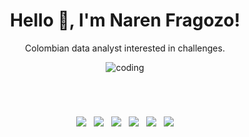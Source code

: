 <h1 align="center" href="https://www.linkedin.com/in/narenfragozo7/" >Hello 👋, I'm Naren Fragozo!</h1>
<p align="center">Colombian data analyst interested in challenges.</p>



<div align="center">
    <img alt="coding" src="https://media4.giphy.com/media/kbRb4eyCNC0aMz5x68/giphy.gif?cid=ecf05e47p4qb9xz75tht9kxwocnjcvtfp180dkqr7xc5x6oh&rid=giphy.gif&ct=g">
</div>

#
<br>

<p align='center'>
  <a href="https://www.linkedin.com/in/narenfragozo7/"><img src="https://img.shields.io/badge/LinkedIn-%230077B5.svg?&style=for-the-badge&logo=linkedin&logoColor=white" /></a>&nbsp;&nbsp;
  <a href="https://platzi.com/p/naren-7/"><img src="https://img.shields.io/badge/Platzi-98CA3F.svg?&style=for-the-badge&logo=platzi&logoColor=white" /></a>&nbsp;&nbsp;
  <a href="https://public.tableau.com/app/profile/naren.fragozo"><img src="https://img.shields.io/badge/Tableau%20Public-orange.svg?&style=for-the-badge&logo=tableau&logoColor=white" /></a>&nbsp;&nbsp;
  <a href="https://naren-7.github.io/"><img src="https://img.shields.io/badge/Página%20Web-4AA94E.svg?&style=for-the-badge&logo=html5&logoColor=white" /></a>&nbsp;&nbsp;
  <a href="https://twitter.com/naren_fragozo"><img src="https://img.shields.io/badge/Twitter-1DA1F2.svg?&style=for-the-badge&logo=twitter&logoColor=white" /></a>&nbsp;&nbsp;
  <a href="https://medium.com/@jonznaren"><img src="https://img.shields.io/badge/Medium-%2312100E.svg?&style=for-the-badge&logo=medium&logoColor=white" /></a>
</p>
